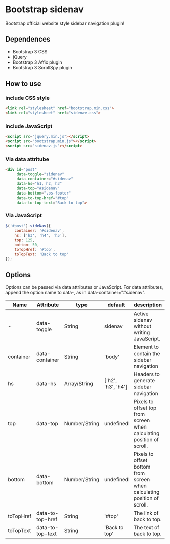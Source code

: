 # Bootstrap sidenav

Bootstrap official website style sidebar navigation plugin!

## Dependences

* Bootstrap 3 CSS
* jQuery
* Bootstrap 3 Affix plugin
* Bootstrap 3 ScrollSpy plugin

## How to use

### include CSS style

```html
<link rel="stylesheet" href="bootstrap.min.css">
<link rel="stylesheet" href="sidenav.css">
```

### include JavaScript

```html
<script src="jquery.min.js"></script>
<script src="bootstrap.min.js"></script>
<script src="sidenav.js"></script>
```

### Via data attritube

```html
<div id="post" 
     data-toggle="sidenav" 
     data-container="#sidenav" 
     data-hs="h1, h2, h3"
     data-top="#sidenav"
     data-bottom=".bs-footer"
     data-to-top-href="#top"
     data-to-top-text="Back to top">
```

### Via JavaScript

```js
$('#post').sideNav({
    container: '#sidenav',
    hs: ['h3', 'h4', 'h5'],
    top: 125,
    bottom: 50,
    toTopHref: '#top',
    toTopText: 'Back to top'
});
```

## Options

Options can be passed via data attributes or JavaScript. For data attributes, append the option name to data-, as in data-container="#sidenav".

<table>
    <thead>
        <tr>
            <th>Name</th>
            <th>Attribute</th>
            <th>type</th>
            <th>default</th>
            <th>description</th>
        </tr>
    </thead>
    <tbody>
        <tr>
            <td>-</td>
            <td>data-toggle</td>
            <td>String</td>
            <td>sidenav</td>
            <td>Active sidenav without writing JavaScript.</td>
        </tr>
        <tr>
            <td>container</td>
            <td>data-container</td>
            <td>String</td>
            <td>'body'</td>
            <td>Element to contain the sidebar navigation</td>
        </tr>
        <tr>
            <td>hs</td>
            <td>data-hs</td>
            <td>Array/String</td>
            <td>['h2', 'h3', 'h4']</td>
            <td>Headers to generate sidebar navigation</td>
        </tr>
        <tr>
            <td>top</td>
            <td>data-top</td>
            <td>Number/String</td>
            <td>undefined</td>
            <td>Pixels to offset top from screen when calculating position of scroll.</td>
        </tr>
        <tr>
            <td>bottom</td>
            <td>data-bottom</td>
            <td>Number/String</td>
            <td>undefined</td>
            <td>Pixels to offset bottom from screen when calculating position of scroll.</td>
        </tr>
        <tr>
            <td>toTopHref</td>
            <td>data-to-top-href</td>
            <td>String</td>
            <td>'#top'</td>
            <td>The link of back to top.</td>
        </tr>
        <tr>
            <td>toTopText</td>
            <td>data-to-top-text</td>
            <td>String</td>
            <td>'Back to top'</td>
            <td>The text of back to top.</td>
        </tr>
    </tbody>
</table>

